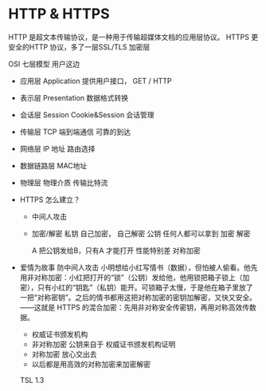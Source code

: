 # HTTP & HTTPS

HTTP 是超文本传输协议，是一种用于传输超媒体文档的应用层协议。
HTTPS 更安全的HTTP 协议，多了一层SSL/TLS 加密层

OSI 七层模型
用户这边
- 应用层 Application 提供用户接口， GET / HTTP

- 表示层 Presentation 数据格式转换

- 会话层 Session Cookie&Session 会话管理
- 传输层 TCP 端到端通信 可靠的到达 
- 网络层 IP 地址 路由选择
- 数据链路层 MAC地址 
- 物理层 物理介质 传输比特流 

- HTTPS 怎么建立？
   - 中间人攻击 
   - 加密/解密
     私钥 自己加密， 自己解密 
     公钥 任何人都可以拿到 加密 解密

     A 把公钥发给B，只有A 才能打开 性能特别差
     对称加密

 - 爱情为故事 
     防中间人攻击 小明想给小红写情书（数据），但怕被人偷看。他先用非对称加密：小红把打开的“锁”（公钥）发给他，他用锁把箱子锁上（加密），只有小红的“钥匙”（私钥）能开。可锁箱子太慢，于是他在箱子里放了一把“对称密钥”。之后的情书都用这把对称加密的密钥加解密，又快又安全。——这就是 HTTPS 的混合加密：先用非对称安全传密钥，再用对称高效传数据。

   - 权威证书颁发机构   
   - 非对称加密
     公钥来自于 权威证书颁发机构证明
   - 对称加密 放心交出去
   - 以后都是用高效的对称加密来加密解密

   TSL 1.3
  
